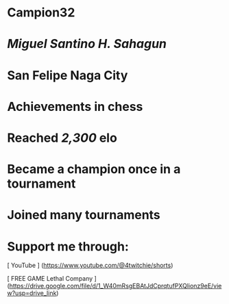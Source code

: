 # Campion32
# *Miguel Santino H. Sahagun*
# San Felipe Naga City
#
# **Achievements in chess**
# Reached *2,300* elo
# Became a champion once in a tournament
# Joined many tournaments
#
#
# Support me through:
[ YouTube ] (https://www.youtube.com/@4twitchie/shorts)

[ FREE GAME Lethal Company ] (https://drive.google.com/file/d/1_W40mRsgEBAtJdCprqtufPXQlionz9eE/view?usp=drive_link)
